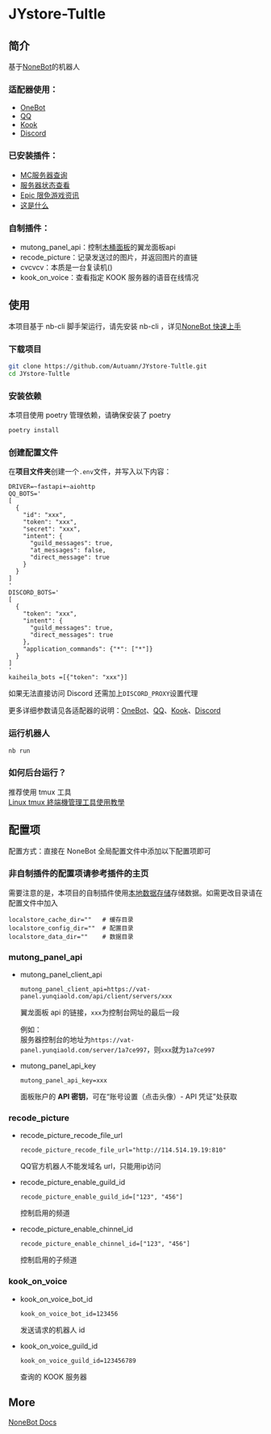 # JYstore-Tultle

## 简介

基于[NoneBot](https://nonebot.dev/)的机器人

### 适配器使用：

- [OneBot](https://github.com/nonebot/adapter-onebot)
- [QQ](https://github.com/nonebot/adapter-qq)
- [Kook](https://github.com/Tian-que/nonebot-adapter-kaiheila)
- [Discord](https://github.com/nonebot/adapter-discord)

### 已安装插件：

- [MC服务器查询](https://github.com/molanp/nonebot_plugin_mccheck)
- [服务器状态查看](https://github.com/cscs181/QQ-GitHub-Bot/tree/master/src/plugins/nonebot_plugin_status)
- [Epic 限免游戏资讯](https://github.com/monsterxcn/nonebot_plugin_epicfree)
- [这是什么](https://github.com/djkcyl/nonebot-plugin-zssm)

### 自制插件：

- mutong_panel_api：控制[木桶面板](https://vat.yunqiaold.com/index.php)的翼龙面板api
- recode_picture：记录发送过的图片，并返回图片的直链
- cvcvcv：本质是一台复读机()
- kook_on_voice：查看指定 KOOK 服务器的语音在线情况

## 使用
本项目基于 nb-cli 脚手架运行，请先安装 nb-cli ，详见[NoneBot 快速上手](https://nonebot.dev/docs/quick-start)

### 下载项目
```bash
git clone https://github.com/Autuamn/JYstore-Tultle.git
cd JYstore-Tultle
```

### 安装依赖
本项目使用 poetry 管理依赖，请确保安装了 poetry

   ```bash
   poetry install
   ```

### 创建配置文件

在**项目文件夹**创建一个`.env`文件，并写入以下内容：
```dotenv
DRIVER=~fastapi+~aiohttp
QQ_BOTS='
[
  {
    "id": "xxx",
    "token": "xxx",
    "secret": "xxx",
    "intent": {
      "guild_messages": true,
      "at_messages": false,
      "direct_message": true
    }
  }
]
'
DISCORD_BOTS='
[
  {
    "token": "xxx",
    "intent": {
      "guild_messages": true,
      "direct_messages": true
    },
    "application_commands": {"*": ["*"]}
  }
]
'
kaiheila_bots =[{"token": "xxx"}]
```
如果无法直接访问 Discord 还需加上`DISCORD_PROXY`设置代理

更多详细参数请见各适配器的说明：[OneBot](https://onebot.adapters.nonebot.dev/docs/guide/setup)、[QQ](https://github.com/nonebot/adapter-qq)、[Kook](https://github.com/Tian-que/nonebot-adapter-kaiheila/blob/master/MANUAL.md)、[Discord](https://github.com/nonebot/adapter-discord)

### 运行机器人

```bash
nb run
```

### 如何后台运行？

推荐使用 tmux 工具<br>[Linux tmux 終端機管理工具使用教學](https://blog.gtwang.org/linux/linux-tmux-terminal-multiplexer-tutorial/)

## 配置项

配置方式：直接在 NoneBot 全局配置文件中添加以下配置项即可

### 非自制插件的配置项请参考插件的主页

需要注意的是，本项目的自制插件使用[本地数据存储](https://github.com/nonebot/plugin-localstore)存储数据。如需更改目录请在配置文件中加入
```dotenv
localstore_cache_dir=""   # 缓存目录
localstore_config_dir=""  # 配置目录
localstore_data_dir=""    # 数据目录
```

### mutong_panel_api

- mutong_panel_client_api

    ```dotenv
    mutong_panel_client_api=https://vat-panel.yunqiaold.com/api/client/servers/xxx
    ```

    翼龙面板 api 的链接，`xxx`为控制台网址的最后一段

    例如：<br>
    服务器控制台的地址为`https://vat-panel.yunqiaold.com/server/1a7ce997`，则`xxx`就为`1a7ce997`

- mutong_panel_api_key

    ```dotenv
    mutong_panel_api_key=xxx
    ```

    面板账户的 **API 密钥**，可在“账号设置（点击头像）- API 凭证”处获取

### recode_picture

- recode_picture_recode_file_url

    ```dotenv
    recode_picture_recode_file_url="http://114.514.19.19:810"
    ```

    QQ官方机器人不能发域名 url，只能用ip访问



- recode_picture_enable_guild_id

    ```dotenv
    recode_picture_enable_guild_id=["123", "456"]
    ```

    控制启用的频道

- recode_picture_enable_chinnel_id

    ```dotenv
    recode_picture_enable_chinnel_id=["123", "456"]
    ```

    控制启用的子频道

### kook_on_voice

- kook_on_voice_bot_id

    ```dotenv
    kook_on_voice_bot_id=123456
    ```

    发送请求的机器人 id

- kook_on_voice_guild_id

    ```dotenv
    kook_on_voice_guild_id=123456789
    ```

    查询的 KOOK 服务器

## More

[NoneBot Docs](https://nonebot.dev/)
